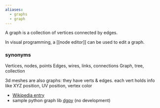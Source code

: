 ```yaml
---
aliases:
  - graphs
  - graph
---
```

A graph is a collection of vertices connected by edges.

In visual programming, a [[node editor]] can be used to edit a graph.
### synonyms
Vertices, nodes, points
Edges, wires, links, connections
Graph, tree, collection

3d meshes are also graphs: they have verts & edges.
each vert holds info like XYZ position, UV position, vertex color

- [Wikipedia entry](https://en.wikipedia.org/wiki/Graph_theory)
- sample python graph lib [dgpy](https://github.com/csaez/dgpy) (no development)
